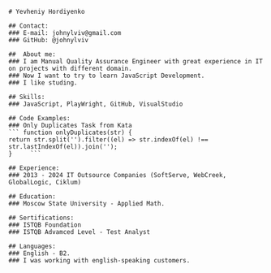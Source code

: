     # Yevheniy Hordiyenko
    
    ## Contact:
    ### E-mail: johnylviv@gmail.com
    ### GitHub: @johnylviv
    
    ##  About me:
    ### I am Manual Quality Assurance Engineer with great experience in IT on projects with different domain.
    ### Now I want to try to learn JavaScript Development.
    ### I like studing.
    
    ## Skills:
    ### JavaScript, PlayWright, GitHub, VisualStudio
    
    ## Code Examples: 
    ### Only Duplicates Task from Kata
    ``` function onlyDuplicates(str) {
    return str.split('').filter((el) => str.indexOf(el) !== str.lastIndexOf(el)).join('');
    }     ```
    
    ## Experience:
    ### 2013 - 2024 IT Outsource Companies (SoftServe, WebCreek, GlobalLogic, Ciklum)
    
    ## Education:
    ### Moscow State University - Applied Math.
    
    ## Sertifications:
    ### ISTQB Foundation
    ### ISTQB Advamced Level - Test Analyst
    
    ## Languages:
    ### English - B2. 
    ### I was working with english-speaking customers.

